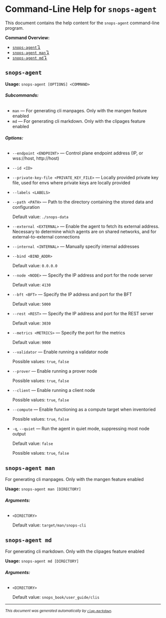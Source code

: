 # Command-Line Help for `snops-agent`

This document contains the help content for the `snops-agent` command-line program.

**Command Overview:**

* [`snops-agent`↴](#snops-agent)
* [`snops-agent man`↴](#snops-agent-man)
* [`snops-agent md`↴](#snops-agent-md)

## `snops-agent`

**Usage:** `snops-agent [OPTIONS] <COMMAND>`

###### **Subcommands:**

* `man` — For generating cli manpages. Only with the mangen feature enabled
* `md` — For generating cli markdown. Only with the clipages feature enabled

###### **Options:**

* `--endpoint <ENDPOINT>` — Control plane endpoint address (IP, or wss://host, http://host)
* `--id <ID>`
* `--private-key-file <PRIVATE_KEY_FILE>` — Locally provided private key file, used for envs where private keys are locally provided
* `--labels <LABELS>`
* `--path <PATH>` — Path to the directory containing the stored data and configuration

  Default value: `./snops-data`
* `--external <EXTERNAL>` — Enable the agent to fetch its external address. Necessary to determine which agents are on shared networks, and for external-to-external connections
* `--internal <INTERNAL>` — Manually specify internal addresses
* `--bind <BIND_ADDR>`

  Default value: `0.0.0.0`
* `--node <NODE>` — Specify the IP address and port for the node server

  Default value: `4130`
* `--bft <BFT>` — Specify the IP address and port for the BFT

  Default value: `5000`
* `--rest <REST>` — Specify the IP address and port for the REST server

  Default value: `3030`
* `--metrics <METRICS>` — Specify the port for the metrics

  Default value: `9000`
* `--validator` — Enable running a validator node

  Possible values: `true`, `false`

* `--prover` — Enable running a prover node

  Possible values: `true`, `false`

* `--client` — Enable running a client node

  Possible values: `true`, `false`

* `--compute` — Enable functioning as a compute target when inventoried

  Possible values: `true`, `false`

* `-q`, `--quiet` — Run the agent in quiet mode, suppressing most node output

  Default value: `false`

  Possible values: `true`, `false`




## `snops-agent man`

For generating cli manpages. Only with the mangen feature enabled

**Usage:** `snops-agent man [DIRECTORY]`

###### **Arguments:**

* `<DIRECTORY>`

  Default value: `target/man/snops-cli`



## `snops-agent md`

For generating cli markdown. Only with the clipages feature enabled

**Usage:** `snops-agent md [DIRECTORY]`

###### **Arguments:**

* `<DIRECTORY>`

  Default value: `snops_book/user_guide/clis`



<hr/>

<small><i>
    This document was generated automatically by
    <a href="https://crates.io/crates/clap-markdown"><code>clap-markdown</code></a>.
</i></small>
